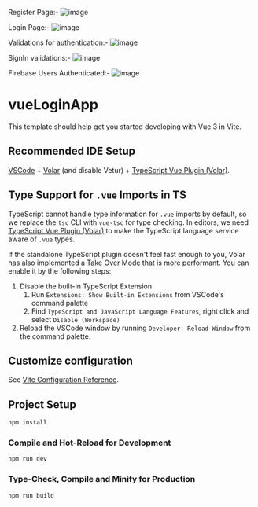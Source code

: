 
Register Page:- ![image](https://github.com/guptaomkar/vue.js-LoginApp/assets/40142494/1d89c324-bffd-4fbb-ad1f-29467d7eafab)


Login Page:-  ![image](https://github.com/guptaomkar/vue.js-LoginApp/assets/40142494/9272d03f-3226-40d4-8314-d374a98917bd)


Validations for authentication:- ![image](https://github.com/guptaomkar/vue.js-LoginApp/assets/40142494/2a05c100-a35b-47d8-9a16-0fe6c03e8a05)

SignIn validations:-  ![image](https://github.com/guptaomkar/vue.js-LoginApp/assets/40142494/6f59d3f8-5232-4f48-b738-a0e0b35bb160)

Firebase Users Authenticated:-  ![image](https://github.com/guptaomkar/vue.js-LoginApp/assets/40142494/5bf9c79d-73f0-4321-b81b-80156814096b)

# vueLoginApp

This template should help get you started developing with Vue 3 in Vite.

## Recommended IDE Setup

[VSCode](https://code.visualstudio.com/) + [Volar](https://marketplace.visualstudio.com/items?itemName=Vue.volar) (and disable Vetur) + [TypeScript Vue Plugin (Volar)](https://marketplace.visualstudio.com/items?itemName=Vue.vscode-typescript-vue-plugin).

## Type Support for `.vue` Imports in TS

TypeScript cannot handle type information for `.vue` imports by default, so we replace the `tsc` CLI with `vue-tsc` for type checking. In editors, we need [TypeScript Vue Plugin (Volar)](https://marketplace.visualstudio.com/items?itemName=Vue.vscode-typescript-vue-plugin) to make the TypeScript language service aware of `.vue` types.

If the standalone TypeScript plugin doesn't feel fast enough to you, Volar has also implemented a [Take Over Mode](https://github.com/johnsoncodehk/volar/discussions/471#discussioncomment-1361669) that is more performant. You can enable it by the following steps:

1. Disable the built-in TypeScript Extension
    1) Run `Extensions: Show Built-in Extensions` from VSCode's command palette
    2) Find `TypeScript and JavaScript Language Features`, right click and select `Disable (Workspace)`
2. Reload the VSCode window by running `Developer: Reload Window` from the command palette.

## Customize configuration

See [Vite Configuration Reference](https://vitejs.dev/config/).

## Project Setup

```sh
npm install
```

### Compile and Hot-Reload for Development

```sh
npm run dev
```

### Type-Check, Compile and Minify for Production

```sh
npm run build
```
